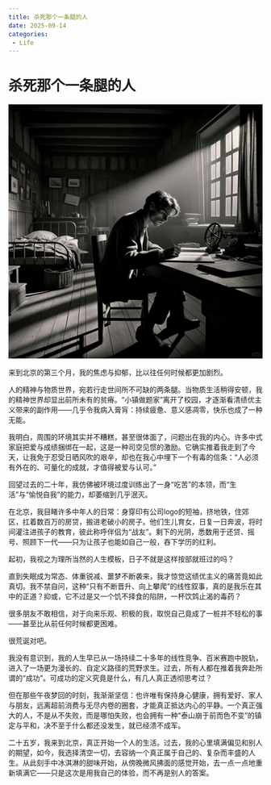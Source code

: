 ```yaml
---
title: 杀死那个一条腿的人
date: 2025-09-14
categories:
 - Life
---
```


# 杀死那个一条腿的人

![4cd76e712d87d4e2d12382307fa756c0_compress](./assets/4cd76e712d87d4e2d12382307fa756c0_compress.png)

来到北京的第三个月，我的焦虑与抑郁，比以往任何时候都更加剧烈。

人的精神与物质世界，宛若行走世间所不可缺的两条腿。当物质生活稍得安顿，我的精神世界却显出前所未有的贫瘠。“小镇做题家”离开了校园，才逐渐看清绩优主义带来的副作用——几乎令我病入膏肓：持续疲惫、意义感凋零，快乐也成了一种无能。

我明白，周围的环境其实并不糟糕，甚至很体面了，问题出在我的内心。许多中式家庭把爱与成绩捆绑在一起，这是一种司空见惯的激励。它确实推着我走到了今天，让我免于忍受日晒风吹的艰辛，却也在我心中埋下一个有毒的信条：“人必须有外在的、可量化的成就，才值得被爱与认可。”

回望过去的二十年，我仿佛被环境过度训练出了一身“吃苦”的本领，而“生活”与“愉悦自我”的能力，却萎缩到几乎泯灭。

在北京，我目睹许多中年人的日常：身穿印有公司logo的短袖，挤地铁，住郊区，扛着数百万的房贷，搬进老破小的房子。他们生儿育女，日复一日奔波，将时间灌注进孩子的教育，彼此称呼伴侣为“战友”。剩下的光阴，悉数用于还贷、摇号、照顾下一代——只为让孩子也能如自己一般，吞下学历的红利。

起初，我视之为理所当然的人生模板，日子不就是这样按部就班过的吗？

直到失眠成为常态、体重锐减、噩梦不断袭来，我才惊觉这绩优主义的痛苦竟如此真切。我不禁自问，这种“只有不断晋升、向上攀爬”的线性叙事，真的是我乐在其中的正道？抑或，它不过是又一个饥不择食的陷阱，一杯饮鸩止渴的毒药？

很多朋友不敢相信，对于向来乐观、积极的我，取悦自己竟成了一桩并不轻松的事——甚至比从前任何时候都更困难。

很荒诞对吧。

我没有意识到，我的人生早已从一场持续二十多年的线性竞争、百米赛跑中脱轨，进入了一场更为漫长的、自定义路径的荒野求生。过去，所有人都在推着我奔赴所谓的“成功”。可成功的定义究竟是什么，有几人真正透彻思考过？

但在那些午夜梦回的时刻，我渐渐坚信：也许唯有保持身心健康，拥有爱好、家人与朋友，远离超前消费与无尽内卷的圈套，才能真正抵达内心的平静。一个真正强大的人，不是从不失败，而是哪怕失败，也会拥有一种“泰山崩于前而色不变”的镇定与平和，决不至于什么都还没发生，就已经溃不成军。

二十五岁，我来到北京，真正开始一个人的生活。过去，我的心里填满偏见和别人的期望，如今，我选择清空一切，去容纳一个真正属于自己的、复杂而丰盛的人生。从此刻手中冰淇淋的甜味开始，从傍晚微风拂面的感觉开始，去一点一点地重新填满它——只是这次是用我自己的体验，而不再是别人的答案。
